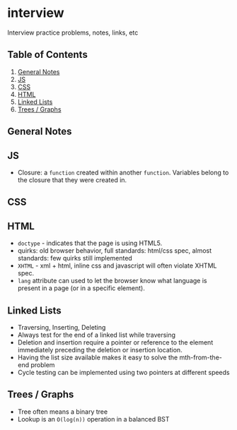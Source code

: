 # interview
Interview practice problems, notes, links, etc

## Table of Contents
  1. [General Notes](#general-notes)
  1. [JS](#js)
  1. [CSS](#css)
  1. [HTML](#html)
  1. [Linked Lists](#linked-lists)
  1. [Trees / Graphs](#trees--graphs)


## General Notes

## JS
+ Closure: a `function` created within another `function`. Variables belong to the closure that they were created in.

## CSS

## HTML
+ `doctype` - indicates that the page is using HTML5.
+ quirks: old browser behavior, full standards: html/css spec, almost standards: few quirks still implemented
+ `XHTML` - xml + html, inline css and javascript will often violate XHTML spec.
+ `lang` attribute can used to let the browser know what language is present in a page (or in a specific element).

## Linked Lists
+ Traversing, Inserting, Deleting
+ Always test for the end of a linked list while traversing
+ Deletion and insertion require a pointer or reference to the element immediately preceding the deletion or insertion location.
+ Having the list size available makes it easy to solve the mth-from-the-end problem
+ Cycle testing can be implemented using two pointers at different speeds

## Trees / Graphs
+ Tree often means a binary tree
+ Lookup is an `O(log(n))` operation in a balanced BST
